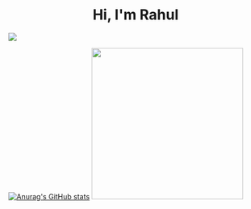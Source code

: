 <h1 align = "center"> Hi, I'm Rahul</h1> 

![](https://komarev.com/ghpvc/?username=rahulp3&color=blueviolet&style=plastic)


   



  [![Anurag's GitHub stats](https://github-readme-stats.vercel.app/api?username=rahulp3)](https://github.com/anuraghazra/github-readme-stats)     <img src ="https://images.squarespace-cdn.com/content/v1/5769fc401b631bab1addb2ab/1541580611624-TE64QGKRJG8SWAIUS7NS/ke17ZwdGBToddI8pDm48kPoswlzjSVMM-SxOp7CV59BZw-zPPgdn4jUwVcJE1ZvWQUxwkmyExglNqGp0IvTJZamWLI2zvYWH8K3-s_4yszcp2ryTI0HqTOaaUohrI8PI6FXy8c9PWtBlqAVlUS5izpdcIXDZqDYvprRqZ29Pw0o/coding-freak.gif?format=1500w" width="300" height="300"> 


